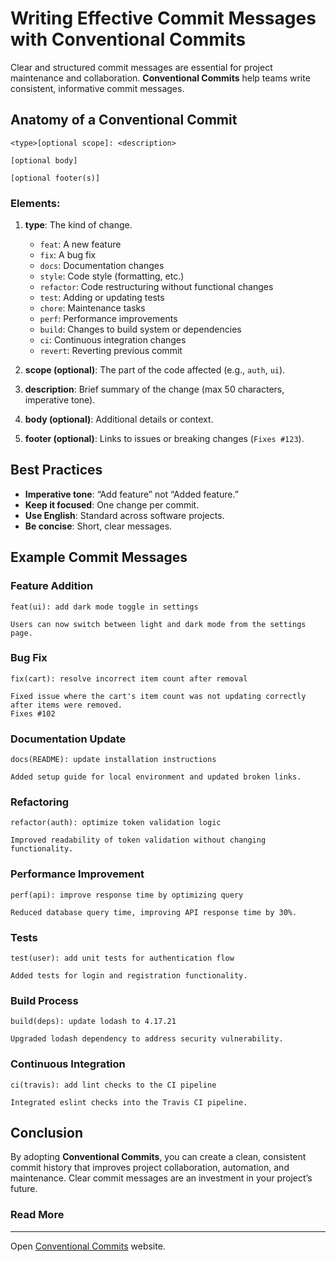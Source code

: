 # Writing Effective Commit Messages with Conventional Commits

Clear and structured commit messages are essential for project maintenance and collaboration. **Conventional Commits** help teams write consistent, informative commit messages.

## Anatomy of a Conventional Commit

```
<type>[optional scope]: <description>

[optional body]

[optional footer(s)]
```

### Elements:
1. **type**: The kind of change.
   - `feat`: A new feature
   - `fix`: A bug fix
   - `docs`: Documentation changes
   - `style`: Code style (formatting, etc.)
   - `refactor`: Code restructuring without functional changes
   - `test`: Adding or updating tests
   - `chore`: Maintenance tasks
   - `perf`: Performance improvements
   - `build`: Changes to build system or dependencies
   - `ci`: Continuous integration changes
   - `revert`: Reverting previous commit

2. **scope (optional)**: The part of the code affected (e.g., `auth`, `ui`).
3. **description**: Brief summary of the change (max 50 characters, imperative tone).
4. **body (optional)**: Additional details or context.
5. **footer (optional)**: Links to issues or breaking changes (`Fixes #123`).

## Best Practices
- **Imperative tone**: “Add feature” not “Added feature.”
- **Keep it focused**: One change per commit.
- **Use English**: Standard across software projects.
- **Be concise**: Short, clear messages.

## Example Commit Messages

### Feature Addition
```
feat(ui): add dark mode toggle in settings

Users can now switch between light and dark mode from the settings page.
```

### Bug Fix
```
fix(cart): resolve incorrect item count after removal

Fixed issue where the cart's item count was not updating correctly after items were removed.
Fixes #102
```

### Documentation Update
```
docs(README): update installation instructions

Added setup guide for local environment and updated broken links.
```

### Refactoring
```
refactor(auth): optimize token validation logic

Improved readability of token validation without changing functionality.
```

### Performance Improvement
```
perf(api): improve response time by optimizing query

Reduced database query time, improving API response time by 30%.
```

### Tests
```
test(user): add unit tests for authentication flow

Added tests for login and registration functionality.
```

### Build Process
```
build(deps): update lodash to 4.17.21

Upgraded lodash dependency to address security vulnerability.
```

### Continuous Integration
```
ci(travis): add lint checks to the CI pipeline

Integrated eslint checks into the Travis CI pipeline.
```

## Conclusion

By adopting **Conventional Commits**, you can create a clean, consistent commit history that improves project collaboration, automation, and maintenance. Clear commit messages are an investment in your project’s future.

### Read More
---

Open [Conventional Commits](https://conventionalcommits.org/en/v1.0.0/) website.
